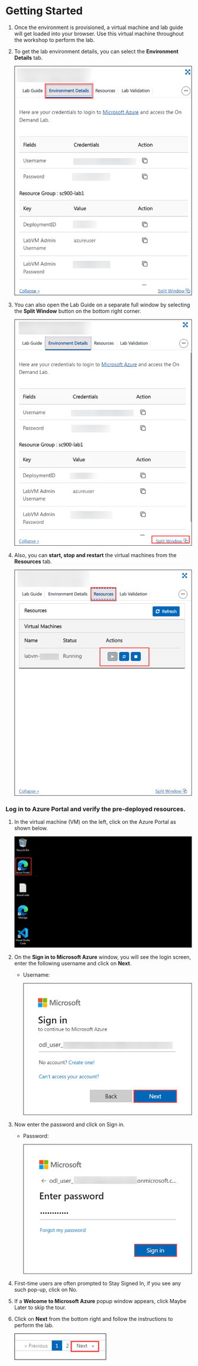 # Getting Started

1. Once the environment is provisioned, a virtual machine and lab guide will get loaded into your browser. Use this virtual machine throughout the workshop to perform the lab.

1. To get the lab environment details, you can select the **Environment Details** tab.

    ![](../Images/sc900-image(1)1.png)

1. You can also open the Lab Guide on a separate full window by selecting the **Split Window** button on the bottom right corner.

   ![](../Images/sc900-image(2)1.png)
   
1. Also, you can **start, stop and restart** the virtual machines from the **Resources** tab.

   ![](../Images/sc900-image(3)1.png)
    
### Log in to Azure Portal and verify the pre-deployed resources.

1. In the virtual machine (VM) on the left, click on the Azure Portal as shown below.

    ![](../Images/sc900-image(1).png)

1. On the **Sign in to Microsoft Azure** window, you will see the login screen, enter the following username and click on **Next**.
   * Username: <inject key="AzureAdUserEmail"></inject>

     ![](../Images/sc900-image-1.png)
     
1. Now enter the password and click on Sign in.
   * Password: <inject key="AzureAdUserPassword"></inject>
  
     ![](../Images/sc900-image-2.png)

1. First-time users are often prompted to Stay Signed In, if you see any such pop-up, click on No.

1. If a **Welcome to Microsoft Azure** popup window appears, click Maybe Later to skip the tour.
    
1. Click on **Next** from the bottom right and follow the instructions to perform the lab.

   ![](../Images/sc900-image(3).png)
